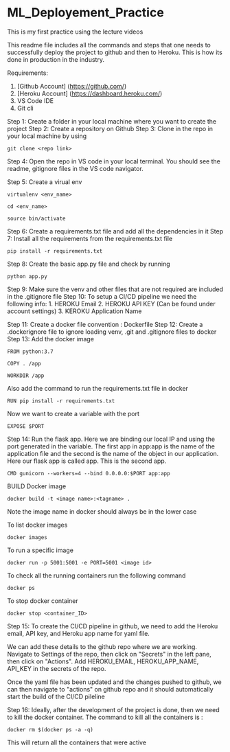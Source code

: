 # ML_Deployement_Practice
This is my first practice using the lecture videos

This readme file includes all the commands and steps that one needs to successfully deploy the project to github and then to Heroku. This is how its done in production in the industry.

Requirements:

1.  [Github Account] (https://github.com/)
2.  [Heroku Account] (https://dashboard.heroku.com/)
3.  VS Code IDE
4.  Git cli

Step 1: Create a folder in your local machine where you want to create the project
Step 2: Create a repository on Github
Step 3: Clone in the repo in your local machine by using
```
git clone <repo link>
```
Step 4: Open the repo in VS code in your local terminal. You should see the readme, gitignore files in the VS code navigator.

Step 5: Create a virual env
```
virtualenv <env_name>
```
```
cd <env_name>
```
```
source bin/activate
```
Step 6: Create a requirements.txt file and add all the dependencies in it
Step 7: Install all the requirements from the requirements.txt file
```
pip install -r requirements.txt
```
Step 8: Create the basic app.py file and check by running
```
python app.py
```
Step 9: Make sure the venv and other files that are not required are included in the .gitignore file
Step 10: To setup a CI/CD pipeline we need the following info:
    1.  HEROKU Email
    2.  HEROKU API KEY (Can be found under account settings)
    3.  KEROKU Application Name

Step 11: Create a docker file convention : Dockerfile
Step 12: Create a .dockerignore file to ignore loading venv, .git and .gitignore files to docker
Step 13: Add the docker image
```
FROM python:3.7
```
```
COPY . /app
```
```
WORKDIR /app
```
Also add the command to run the requirements.txt file in docker
```
RUN pip install -r requirements.txt
```
Now we want to create a variable with the port
```
EXPOSE $PORT
```
Step 14: Run the flask app. Here we are binding our local IP and using the port generated in the variable. The first app in app:app is the name of the application file and the second is the name of the object in our application. Here our flask app is called app. This is the second app.
```
CMD gunicorn --workers=4 --bind 0.0.0.0:$PORT app:app
```

BUILD Docker image
```
docker build -t <image name>:<tagname> .
```
Note the image name in docker should always be in the lower case

To list docker images
```
docker images
```
To run a specific image
```
docker run -p 5001:5001 -e PORT=5001 <image id>
```

To check all the running containers run the following command
```
docker ps
```
To stop docker container
```
docker stop <container_ID>
```

Step 15: To create the CI/CD pipeline in github, we need to add the Heroku email, API key, and Heroku app name for yaml file.

We can add these details to the github repo where we are working. Navigate to Settings of the repo, then click on "Secrets" in the left pane, then click on "Actions". Add HEROKU_EMAIL, HEROKU_APP_NAME, API_KEY in the secrets of the repo.

Once the yaml file has been updated and the changes pushed to github, we can then navigate to "actions" on github repo and it should automatically start the build of  the CI/CD pileline

Step 16: Ideally, after the development of the project is done, then we need to kill the docker container. The command to kill all the containers is :
```
docker rm $(docker ps -a -q)
```
This will return all the containers that were active








